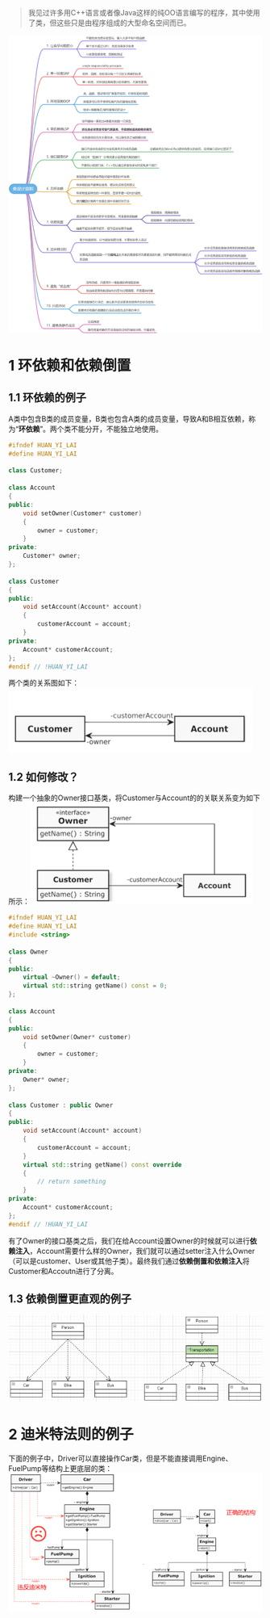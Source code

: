 > 我见过许多用C++语言或者像Java这样的纯OO语言编写的程序，其中使用了类，但这些只是由程序组成的大型命名空间而已。

![](.assets/1600186957640-82afb822-a706-46b0-b0ee-9e6535c8ca18.png)
# 1 环依赖和依赖倒置

## 1.1 环依赖的例子
A类中包含B类的成员变量，B类也包含A类的成员变量，导致A和B相互依赖，称为“**环依赖**”。两个类不能分开，不能独立地使用。
```cpp
#ifndef HUAN_YI_LAI
#define HUAN_YI_LAI

class Customer;

class Account
{
public:
	void setOwner(Customer* customer)
	{
		owner = customer;
	}
private:
	Customer* owner;
};

class Customer
{
public:
	void setAccount(Account* account)
	{
		customerAccount = account;
	}
private:
	Account* customerAccount;
};
#endif // !HUAN_YI_LAI
```
两个类的关系图如下：![image.png](.assets/1600074851993-bc5feee6-2571-47b9-b954-2891eace17e2.png)

## 1.2 如何修改？
构建一个抽象的Owner接口基类，将Customer与Account的的关联关系变为如下所示：![image.png](.assets/1600088367579-a1fea169-d7d2-42ae-95a0-d6da2abcf51a.png)
```cpp
#ifndef HUAN_YI_LAI
#define HUAN_YI_LAI
#include <string>

class Owner
{
public:
	virtual ~Owner() = default;
	virtual std::string getName() const = 0;
};

class Account
{
public:
	void setOwner(Owner* customer)
	{
		owner = customer;
	}
private:
	Owner* owner;
};

class Customer : public Owner
{
public:
	void setAccount(Account* account)
	{
		customerAccount = account;
	}
	virtual std::string getName() const override
	{
		// return something
	}
private:
	Account* customerAccount;
};
#endif // !HUAN_YI_LAI
```
有了Owner的接口基类之后，我们在给Account设置Owner的时候就可以进行**依赖注入**，Account需要什么样的Owner，我们就可以通过setter注入什么Owner（可以是customer、User或其他子类）。最终我们通过**依赖倒置和依赖注入**将Customer和Accoutn进行了分离。

## 1.3 依赖倒置更直观的例子
![image.png](.assets/1600090132775-611502cf-4a17-4dd9-906f-89842aaf92ae.png)

# 2 迪米特法则的例子
下面的例子中，Driver可以直接操作Car类，但是不能直接调用Engine、FuelPump等结构上更底层的类：![image.png](.assets/1600090680534-6afff85d-0013-4cd8-836e-8b08ef52ee7b.png)
